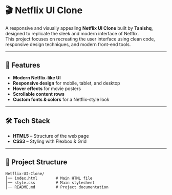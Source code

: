 # 🎬 Netflix UI Clone

A responsive and visually appealing **Netflix UI Clone** built by **Tanishq**, designed to replicate the sleek and modern interface of Netflix.  
This project focuses on recreating the user interface using clean code, responsive design techniques, and modern front-end tools.

---

## 🚀 Features

- **Modern Netflix-like UI**
- **Responsive design** for mobile, tablet, and desktop
- **Hover effects** for movie posters
- **Scrollable content rows**
- **Custom fonts & colors** for a Netflix-style look

---

## 🛠️ Tech Stack

- **HTML5** – Structure of the web page
- **CSS3** – Styling with Flexbox & Grid

---

## 📂 Project Structure

```plaintext
Netflix-UI-Clone/
│── index.html        # Main HTML file
│── style.css         # Main stylesheet
│── README.md         # Project documentation
